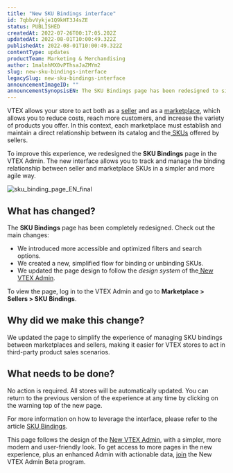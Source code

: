 ```yaml
---
title: "New SKU Bindings interface"
id: 7qbbvVykje1Q9kHT3J4sZE
status: PUBLISHED
createdAt: 2022-07-26T00:17:05.202Z
updatedAt: 2022-08-01T10:00:49.322Z
publishedAt: 2022-08-01T10:00:49.322Z
contentType: updates
productTeam: Marketing & Merchandising
author: 1malnhMX0vPThsaJaZMYm2
slug: new-sku-bindings-interface
legacySlug: new-sku-bindings-interface
announcementImageID: ""
announcementSynopsisEN: The SKU Bindings page has been redesigned to simplify managing the relationship between sellers' and marketplaces' SKUs.
---
```


VTEX allows your store to act both as a [seller](https://help.vtex.com/en/tutorial/configuring-a-seller-on-vtex-marketplace--6g045OkRSjNpqhkExbQRlP) and as a [marketplace](https://help.vtex.com/en/tutorial/configuring-vtex-marketplace--7splyp5MqIyt2Iyz5jsNzb), which allows you to reduce costs, reach more customers, and increase the variety of products you offer. In this context, each marketplace must establish and maintain a direct relationship between its catalog and the[ SKUs](https://help.vtex.com/en/tracks/catalog-101--5AF0XfnjfWeopIFBgs3LIQ/3mJbIqMlz6oKDmyZ2bKJoA) offered by sellers.

To improve this experience, we redesigned the **SKU Bindings** page in the VTEX Admin. The new interface allows you to track and manage the binding relationship between seller and marketplace SKUs in a simpler and more agile way.

![sku_binding_page_EN_final](https://images.ctfassets.net/alneenqid6w5/3TrV8m2JLKuPjhKTtkY2Yl/495c45bef9699a32fbfb55842890a91f/sku_binding_page_EN_final.png)

## What has changed?

The **SKU Bindings** page has been completely redesigned. Check out the main changes:

- We introduced more accessible and optimized filters and search options.
- We created a new, simplified flow for binding or unbinding SKUs.
- We updated the page design to follow the _design system_ of the[ New VTEX Admin](https://content.vtex.com/join-new-admin-beta-program-en/?utm_source=announcement&utm_medium=help_center&utm_campaign=sku_bindings).

To view the page, log in to the VTEX Admin and go to **Marketplace > Sellers > SKU Bindings**.

## Why did we make this change?

We updated the page to simplify the experience of managing SKU bindings between marketplaces and sellers, making it easier for VTEX stores to act in third-party product sales scenarios.

## What needs to be done?

No action is required. All stores will be automatically updated. You can return to the previous version of the experience at any time by clicking on the warning top of the new page.

For more information on how to leverage the interface, please refer to the article [SKU Bindings](https://help.vtex.com/en/tutorial/sku-bindings--1SmrVgNwjJX17hdqwLa0TX).

This page follows the design of the [New VTEX Admin](https://help.vtex.com/en/announcements/welcome-to-the-redesigned-vtex-admin--5tLPBodp6Xu03vYdyBTGTa), with a simpler, more modern and user-friendly look. To get access to more pages in the new experience, plus an enhanced Admin with actionable data, [join](https://content.vtex.com/join-new-admin-beta-program-en/?utm_source=announcement&utm_medium=help_center&utm_campaign=sku_bindings) the New VTEX Admin Beta program.
